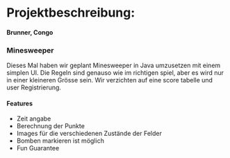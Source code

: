# Projektbeschreibung: 
#### Brunner, Congo

### Minesweeper

Dieses Mal haben wir geplant Minesweeper in Java umzusetzen mit einem simplen UI.
Die Regeln sind genauso wie im richtigen spiel, aber es wird nur in einer kleineren Grösse sein.
Wir verzichten auf eine score tabelle und user Registrierung.

#### Features

- Zeit angabe
- Berechnung der Punkte
- Images für die verschiedenen Zustände der Felder
- Bomben markieren ist möglich
- Fun Guarantee



